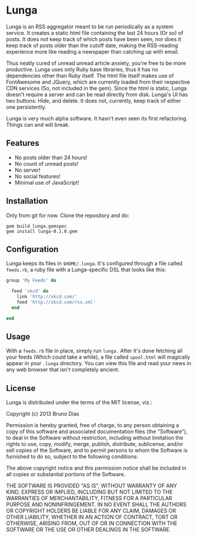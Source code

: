 # Lunga

Lunga is an RSS aggregator meant to be run periodically as a system service.
It creates a static html file containing the last 24 hours (Or so) of posts.
It does not keep track of which posts have been seen, nor does it keep track
of posts older than the cutoff date, making the RSS-reading experience more
like reading a newspaper than catching up with email.

Thus neatly cured of unread unread article anxiety, you're free to be more
productive. Lunga uses only Ruby base libraries, thus it has no dependencies
other than Ruby itself. The html file itself makes use of FontAwesome and
JQuery, which are currently loaded from their respective CDN services (So, not
included in the gem). Since the html is static, Lunga doesn't require a server
and can be read directly from disk. Lunga's UI has two buttons: Hide, and
delete. It does not, currently, keep track of either one persistently.

Lunga is very much alpha software. It hasn't even seen its first refactoring.
Things can and will break.

## Features

-   No posts older than 24 hours!
-   No count of unread posts!
-   No server!
-   No social features!
-   Minimal use of JavaScript!

## Installation

Only from git for now. Clone the repository and do:

    gem build lunga.gemspec
    gem install lunga-0.1.0.gem

## Configuration

Lunga keeps its files in `$HOME/.lunga`. It's configured through a file called
`feeds.rb`, a ruby file with a Lunga-specific DSL that looks like this:

```ruby
group 'My Feeds' do

  feed 'xkcd' do
    link 'http://xkcd.com/'
    feed 'http://xkcd.com/rss.xml'
  end

end
```

## Usage

With a `feeds.rb` file in place, simply run `lunga.` After it's done fetching
all your feeds (Which could take a while), a file called `spool.html` will
magically appear in your `.lunga` directory. You can view this file and read
your news in any web browser that isn't completely ancient.

## License

Lunga is distributed under the terms of the MIT license, viz.:

Copyright (c) 2013 Bruno Dias

Permission is hereby granted, free of charge, to any person obtaining a copy
of this software and associated documentation files (the "Software"), to deal
in the Software without restriction, including without limitation the rights
to use, copy, modify, merge, publish, distribute, sublicense, and/or sell
copies of the Software, and to permit persons to whom the Software is
furnished to do so, subject to the following conditions:

The above copyright notice and this permission notice shall be included in
all copies or substantial portions of the Software.

THE SOFTWARE IS PROVIDED "AS IS", WITHOUT WARRANTY OF ANY KIND, EXPRESS OR
IMPLIED, INCLUDING BUT NOT LIMITED TO THE WARRANTIES OF MERCHANTABILITY,
FITNESS FOR A PARTICULAR PURPOSE AND NONINFRINGEMENT. IN NO EVENT SHALL THE
AUTHORS OR COPYRIGHT HOLDERS BE LIABLE FOR ANY CLAIM, DAMAGES OR OTHER
LIABILITY, WHETHER IN AN ACTION OF CONTRACT, TORT OR OTHERWISE, ARISING FROM,
OUT OF OR IN CONNECTION WITH THE SOFTWARE OR THE USE OR OTHER DEALINGS IN
THE SOFTWARE.

